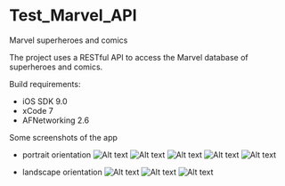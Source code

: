 # Test_Marvel_API
Marvel superheroes and comics

The project uses a RESTful API to access the Marvel database of superheroes and comics. 

Build requirements:
- iOS SDK 9.0
- xCode 7
- AFNetworking 2.6

Some screenshots of the app
- portrait orientation
![Alt text](Screenshots/Screenshots/teams.png?raw=true "Optional Title")
![Alt text](/Screenshots/Screenshots/characters.png?raw=true "Optional Title")
![Alt text](/Screenshots/Screenshots/character_detail.png?raw=true "Optional Title")
![Alt text](/Screenshots/Screenshots/comic_detail.png?raw=true "Optional Title")
![Alt text](/Screenshots/Screenshots/image_viewer.png?raw=true "Optional Title")

- landscape orientation
![Alt text](/Screenshots/Screenshots/character_detail_landscape.png?raw=true "Optional Title")
![Alt text](/Screenshots/Screenshots/comic_detail_landscape.png?raw=true "Optional Title")
![Alt text](/Screenshots/Screenshots/all_characters_landscape.png?raw=true "Optional Title")

